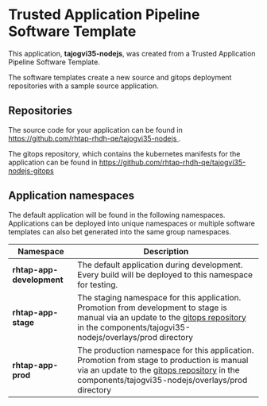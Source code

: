 # Trusted Application Pipeline Software Template

This application, **tajogvi35-nodejs**, was created from a Trusted Application Pipeline Software Template.

The software templates create a new source and gitops deployment repositories with a sample source application. 

## Repositories

The source code for your application can be found in [https://github.com/rhtap-rhdh-qe/tajogvi35-nodejs ](https://github.com/rhtap-rhdh-qe/tajogvi35-nodejs ).
 
The gitops repository, which contains the kubernetes manifests for the application can be found in 
[https://github.com/rhtap-rhdh-qe/tajogvi35-nodejs-gitops ](https://github.com/rhtap-rhdh-qe/tajogvi35-nodejs-gitops ) 

## Application namespaces 

The default application will be found in the following namespaces. Applications can be deployed into unique namespaces or multiple software templates can also bet generated into the same group namespaces.  

|  Namespace   |  Description   |  
| -------- | -------- |   
| **rhtap-app-development** | The default application during development. Every build will be deployed to this namespace for testing. | 
| **rhtap-app-stage** | The staging namespace for this application. Promotion from development to stage is manual via an update to the [gitops repository](https://github.com/rhtap-rhdh-qe/tajogvi35-nodejs-gitops ) in the components/tajogvi35-nodejs/overlays/prod directory |  
| **rhtap-app-prod** | The production namespace for this application. Promotion from stage to production is manual via an update to the [gitops repository](https://github.com/rhtap-rhdh-qe/tajogvi35-nodejs-gitops ) in the components/tajogvi35-nodejs/overlays/prod directory | 